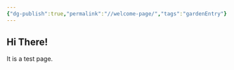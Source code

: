 ```yaml
---
{"dg-publish":true,"permalink":"//welcome-page/","tags":"gardenEntry"}
---
```



## Hi There!

It is a test page.